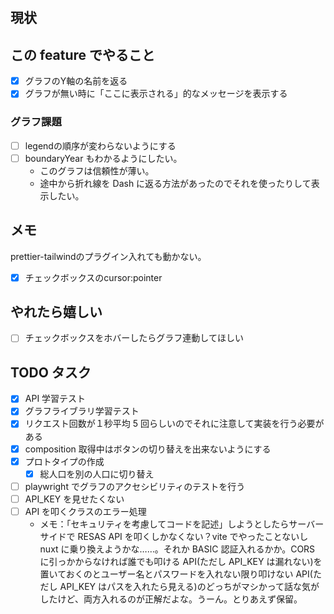 ## 現状

## この feature でやること
- [x] グラフのY軸の名前を返る
- [x] グラフが無い時に「ここに表示される」的なメッセージを表示する

### グラフ課題
- [ ] legendの順序が変わらないようにする
- [ ] boundaryYear もわかるようにしたい。
  - このグラフは信頼性が薄い。
  - 途中から折れ線を Dash に返る方法があったのでそれを使ったりして表示したい。

## メモ
prettier-tailwindのプラグイン入れても動かない。
- [x] チェックボックスのcursor:pointer

## やれたら嬉しい
- [ ] チェックボックスをホバーしたらグラフ連動してほしい


## TODO タスク

- [x] API 学習テスト
- [x] グラフライブラリ学習テスト
- [x] リクエスト回数が１秒平均 5 回らしいのでそれに注意して実装を行う必要がある
- [x] composition 取得中はボタンの切り替えを出来ないようにする
- [x] プロトタイプの作成
  - [x] 総人口を別の人口に切り替え
- [ ] playwright でグラフのアクセシビリティのテストを行う
- [ ] API_KEY を見せたくない
- [ ] API を叩くクラスのエラー処理
  - メモ：「セキュリティを考慮してコードを記述」しようとしたらサーバーサイドで RESAS API を叩くしかなくない？vite でやったことないし nuxt に乗り換えようかな……。それか BASIC 認証入れるかか。CORS に引っかからなければ誰でも叩ける API(ただし API_KEY は漏れない)を置いておくのとユーザー名とパスワードを入れない限り叩けない API(ただし API_KEY はパスを入れたら見える)のどっちがマシかって話な気がしたけど、両方入れるのが正解だよな。うーん。とりあえず保留。
